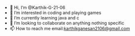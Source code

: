 - 👋 Hi, I’m @Karthik-G-21-06
- 👀 I’m interested in coding and playing games
- 🌱 I’m currently learning java and c
- 💞️ I’m looking to collaborate on anything nothing specific
- 📫 How to reach me email:karthikganesan2106@gmail.com

<!---
Karthik-G-21-06/Karthik-G-21-06 is a ✨ special ✨ repository because its `README.md` (this file) appears on your GitHub profile.
You can click the Preview link to take a look at your changes.
--->
